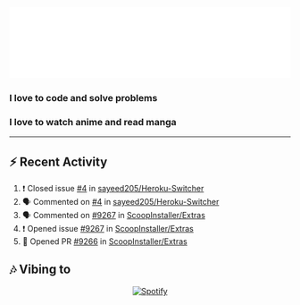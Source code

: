 <div align="center">
<img src="https://raw.githubusercontent.com/sayeed205/sayeed205/master/header.svg">
</div>
  
### I love to code and solve problems

### I love to watch anime and read manga

---
## ⚡ Recent Activity
<!--START_SECTION:activity-->
1. ❗️ Closed issue [#4](https://github.com/sayeed205/Heroku-Switcher/issues/4) in [sayeed205/Heroku-Switcher](https://github.com/sayeed205/Heroku-Switcher)
2. 🗣 Commented on [#4](https://github.com/sayeed205/Heroku-Switcher/issues/4) in [sayeed205/Heroku-Switcher](https://github.com/sayeed205/Heroku-Switcher)
3. 🗣 Commented on [#9267](https://github.com/ScoopInstaller/Extras/issues/9267) in [ScoopInstaller/Extras](https://github.com/ScoopInstaller/Extras)
4. ❗️ Opened issue [#9267](https://github.com/ScoopInstaller/Extras/issues/9267) in [ScoopInstaller/Extras](https://github.com/ScoopInstaller/Extras)
5. 💪 Opened PR [#9266](https://github.com/ScoopInstaller/Extras/pull/9266) in [ScoopInstaller/Extras](https://github.com/ScoopInstaller/Extras)
<!--END_SECTION:activity-->

## 🎶 Vibing to
<div align="center">
  <a href="https://open.spotify.com/user/31wgrcodyvofq7iqkfg45v2uftl4">
    <img src="https://spotify-github-profile.vercel.app/api/view.svg?uid=31wgrcodyvofq7iqkfg45v2uftl4&cover_image=true&theme=default&bar_color_cover=true" alt="Spotify"
         </a>
</div>
